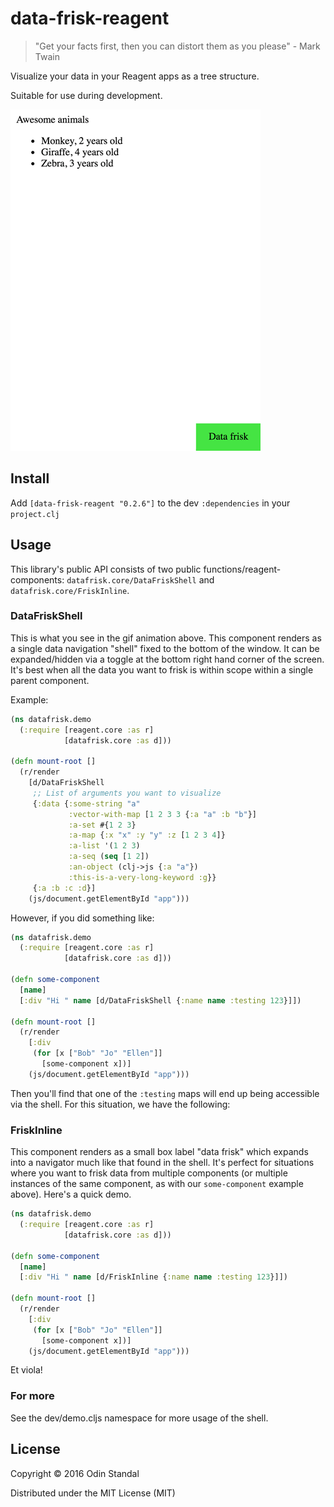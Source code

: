 # data-frisk-reagent

> "Get your facts first, then you can distort them as you please" - Mark Twain

Visualize your data in your Reagent apps as a tree structure.

Suitable for use during development.

<img src="data-frisk.gif">

## Install

Add `[data-frisk-reagent "0.2.6"]` to the dev `:dependencies` in your `project.clj`

## Usage

This library's public API consists of two public functions/reagent-components: `datafrisk.core/DataFriskShell` and `datafrisk.core/FriskInline`.


### DataFriskShell

This is what you see in the gif animation above. This component renders as a single data navigation "shell" fixed to the bottom of the window. It can be expanded/hidden via a toggle at the bottom right hand corner of the screen. It's best when all the data you want to frisk is within scope within a single parent component.

Example:

```clojure
(ns datafrisk.demo
  (:require [reagent.core :as r]
            [datafrisk.core :as d]))

(defn mount-root []
  (r/render
    [d/DataFriskShell
     ;; List of arguments you want to visualize
     {:data {:some-string "a"
             :vector-with-map [1 2 3 3 {:a "a" :b "b"}]
             :a-set #{1 2 3}
             :a-map {:x "x" :y "y" :z [1 2 3 4]}
             :a-list '(1 2 3)
             :a-seq (seq [1 2])
             :an-object (clj->js {:a "a"})
             :this-is-a-very-long-keyword :g}}
     {:a :b :c :d}]
    (js/document.getElementById "app")))
```

However, if you did something like:

```clojure
(ns datafrisk.demo
  (:require [reagent.core :as r]
            [datafrisk.core :as d]))

(defn some-component
  [name]
  [:div "Hi " name [d/DataFriskShell {:name name :testing 123}]])

(defn mount-root []
  (r/render
    [:div
     (for [x ["Bob" "Jo" "Ellen"]]
       [some-component x])]
    (js/document.getElementById "app")))
```

Then you'll find that one of the `:testing` maps will end up being accessible via the shell.
For this situation, we have the following:


### FriskInline

This component renders as a small box label "data frisk" which expands into a navigator much like that found in the shell. It's perfect for situations where you want to frisk data from multiple components (or multiple instances of the same component, as with our `some-component` example above). Here's a quick demo.


```clojure
(ns datafrisk.demo
  (:require [reagent.core :as r]
            [datafrisk.core :as d]))

(defn some-component
  [name]
  [:div "Hi " name [d/FriskInline {:name name :testing 123}]])

(defn mount-root []
  (r/render
    [:div
     (for [x ["Bob" "Jo" "Ellen"]]
       [some-component x])]
    (js/document.getElementById "app")))
```

Et viola!


### For more

See the dev/demo.cljs namespace for more usage of the shell.


## License

Copyright © 2016 Odin Standal

Distributed under the MIT License (MIT)
